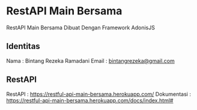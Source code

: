 # RestAPI Main Bersama
RestAPI Main Bersama Dibuat Dengan Framework AdonisJS

## Identitas
Nama  : Bintang Rezeka Ramadani
Email : bintangrezeka@gmail.com

## RestAPI
RestAPI     : https://restful-api-main-bersama.herokuapp.com/
Dokumentasi : https://restful-api-main-bersama.herokuapp.com/docs/index.html#
